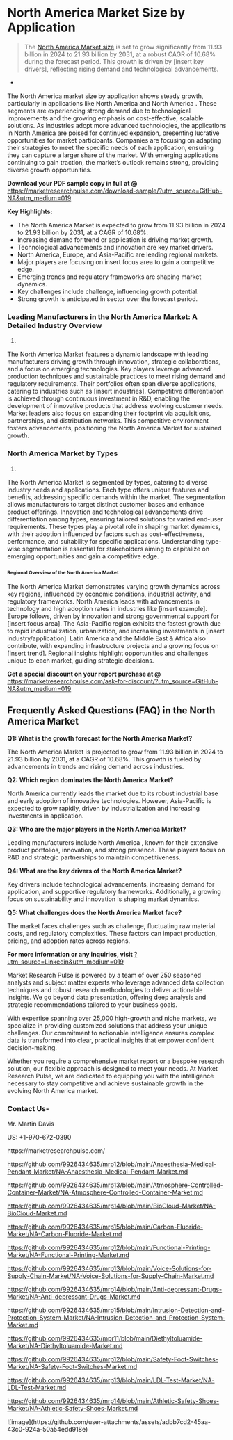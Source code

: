 <h1>North America  Market&nbsp;Size by Application</h1><blockquote><p>The <a href="https://marketresearchpulse.com/download-sample/?utm_source=GitHub-NA&amp;utm_medium=019">North America  Market size</a> is set to grow significantly from 11.93 billion in 2024 to 21.93 billion by 2031, at a robust CAGR of 10.68% during the forecast period. This growth is driven by [insert key drivers], reflecting rising demand and technological advancements.</p></blockquote><ul><li></li></ul><p>The North America  market size by application shows steady growth, particularly in applications like North America  and North America . These segments are experiencing strong demand due to technological improvements and the growing emphasis on cost-effective, scalable solutions. As industries adopt more advanced technologies, the applications in North America  are poised for continued expansion, presenting lucrative opportunities for market participants. Companies are focusing on adapting their strategies to meet the specific needs of each application, ensuring they can capture a larger share of the market. With emerging applications continuing to gain traction, the market’s outlook remains strong, providing diverse growth opportunities.</p><p><strong>Download your PDF sample copy in full at @ </strong><a href="https://marketresearchpulse.com/download-sample/?utm_source=GitHub-NA&amp;utm_medium=019">https://marketresearchpulse.com/download-sample/?utm_source=GitHub-NA&amp;utm_medium=019</a></p><p><strong>Key Highlights: </strong></p><ul><li>The North America  Market is expected to grow from 11.93 billion in 2024 to 21.93 billion by 2031, at a CAGR of 10.68%.</li><li>Increasing demand for trend or application is driving market growth.</li><li>Technological advancements and innovation are key market drivers.</li><li>North America, Europe, and Asia-Pacific are leading regional markets.</li><li>Major players are focusing on insert focus area to gain a competitive edge.</li><li>Emerging trends and regulatory frameworks are shaping market dynamics.</li><li>Key challenges include challenge, influencing growth potential.</li><li>Strong growth is anticipated in sector over the forecast period.</li></ul><h3>Leading Manufacturers in the North America  Market: A Detailed Industry Overview</h3><ol><li></li></ol><div class="flex max-w-full flex-col flex-grow"><div class="min-h-8 text-message flex w-full flex-col items-end gap-2 whitespace-normal break-words [.text-message+&amp;]:mt-5" dir="auto" data-message-author-role="assistant" data-message-id="fd8432e4-4910-450d-b182-61b7bfb0a01f" data-message-model-slug="gpt-4o"><div class="flex w-full flex-col gap-1 empty:hidden first:pt-[3px]"><div class="markdown prose w-full break-words dark:prose-invert light"><p>The North America  Market features a dynamic landscape with leading manufacturers driving growth through innovation, strategic collaborations, and a focus on emerging technologies. Key players leverage advanced production techniques and sustainable practices to meet rising demand and regulatory requirements. Their portfolios often span diverse applications, catering to industries such as [insert industries]. Competitive differentiation is achieved through continuous investment in R&amp;D, enabling the development of innovative products that address evolving customer needs. Market leaders also focus on expanding their footprint via acquisitions, partnerships, and distribution networks. This competitive environment fosters advancements, positioning the North America  Market for sustained growth.</p></div></div></div></div><h3>North America  Market by Types</h3><ol><li></li></ol><div class="flex max-w-full flex-col flex-grow"><div class="min-h-8 text-message flex w-full flex-col items-end gap-2 whitespace-normal break-words [.text-message+&amp;]:mt-5" dir="auto" data-message-author-role="assistant" data-message-id="084470be-0bb7-4664-bddf-5156b4f41249" data-message-model-slug="gpt-4o-mini"><div class="flex w-full flex-col gap-1 empty:hidden first:pt-[3px]"><div class="markdown prose w-full break-words dark:prose-invert light"><p>The North America  Market is segmented by types, catering to diverse industry needs and applications. Each type offers unique features and benefits, addressing specific demands within the market. The segmentation allows manufacturers to target distinct customer bases and enhance product offerings. Innovation and technological advancements drive differentiation among types, ensuring tailored solutions for varied end-user requirements. These types play a pivotal role in shaping market dynamics, with their adoption influenced by factors such as cost-effectiveness, performance, and suitability for specific applications. Understanding type-wise segmentation is essential for stakeholders aiming to capitalize on emerging opportunities and gain a competitive edge.</p></div></div></div></div><h3><span style="font-size: 11px;">Regional Overview of the North America  Market</span></h3><div class="flex max-w-full flex-col flex-grow"><div class="min-h-8 text-message flex w-full flex-col items-end gap-2 whitespace-normal break-words [.text-message+&amp;]:mt-5" dir="auto" data-message-author-role="assistant" data-message-id="e9038762-ce64-4e30-91c9-9bd413514231" data-message-model-slug="gpt-4o-mini"><div class="flex w-full flex-col gap-1 empty:hidden first:pt-[3px]"><div class="markdown prose w-full break-words dark:prose-invert light"><p>The North America  Market demonstrates varying growth dynamics across key regions, influenced by economic conditions, industrial activity, and regulatory frameworks. North America leads with advancements in technology and high adoption rates in industries like [insert example]. Europe follows, driven by innovation and strong governmental support for [insert focus area]. The Asia-Pacific region exhibits the fastest growth due to rapid industrialization, urbanization, and increasing investments in [insert industry/application]. Latin America and the Middle East &amp; Africa also contribute, with expanding infrastructure projects and a growing focus on [insert trend]. Regional insights highlight opportunities and challenges unique to each market, guiding strategic decisions.</p></div></div></div></div><p><strong>Get a special discount on your report purchase at @ </strong><a href="https://marketresearchpulse.com/ask-for-discount/?utm_source=GitHub-NA&amp;utm_medium=019">https://marketresearchpulse.com/ask-for-discount/?utm_source=GitHub-NA&amp;utm_medium=019</a></p><h2>Frequently Asked Questions (FAQ) in the North America  Market</h2><p><strong>Q1: What is the growth forecast for the North America  Market?</strong></p><p>The North America  Market is projected to grow from 11.93 billion in 2024 to 21.93 billion by 2031, at a CAGR of 10.68%. This growth is fueled by advancements in trends and rising demand across industries.</p><p><strong>Q2: Which region dominates the North America  Market?</strong></p><p>North America currently leads the market due to its robust industrial base and early adoption of innovative technologies. However, Asia-Pacific is expected to grow rapidly, driven by industrialization and increasing investments in application.</p><p><strong>Q3: Who are the major players in the North America  Market?</strong></p><p>Leading manufacturers include North America , known for their extensive product portfolios, innovation, and strong presence. These players focus on R&amp;D and strategic partnerships to maintain competitiveness.</p><p><strong>Q4: What are the key drivers of the North America  Market?</strong></p><p>Key drivers include technological advancements, increasing demand for application, and supportive regulatory frameworks. Additionally, a growing focus on sustainability and innovation is shaping market dynamics.</p><p><strong>Q5: What challenges does the North America  Market face?</strong></p><p>The market faces challenges such as challenge, fluctuating raw material costs, and regulatory complexities. These factors can impact production, pricing, and adoption rates across regions.</p><p><strong>For more information or any inquiries, visit&nbsp;</strong><a href="?utm_source=Linkedin&utm_medium=019">?utm_source=Linkedin&utm_medium=019</a></p><p>Market Research Pulse is powered by a team of over 250 seasoned analysts and subject matter experts who leverage advanced data collection techniques and robust research methodologies to deliver actionable insights. We go beyond data presentation, offering deep analysis and strategic recommendations tailored to your business goals.</p><p>With expertise spanning over 25,000 high-growth and niche markets, we specialize in providing customized solutions that address your unique challenges. Our commitment to actionable intelligence ensures complex data is transformed into clear, practical insights that empower confident decision-making.</p><p>Whether you require a comprehensive market report or a bespoke research solution, our flexible approach is designed to meet your needs. At Market Research Pulse, we are dedicated to equipping you with the intelligence necessary to stay competitive and achieve sustainable growth in the evolving North America  market.</p><h3><strong>Contact Us-</strong></h3><p>Mr. Martin Davis</p><p>US: +1-970-672-0390</p><p>https://marketresearchpulse.com/</p><p><a href="https://github.com/9926434635/mrp12/blob/main/Anaesthesia-Medical-Pendant-Market/NA-Anaesthesia-Medical-Pendant-Market.md">https://github.com/9926434635/mrp12/blob/main/Anaesthesia-Medical-Pendant-Market/NA-Anaesthesia-Medical-Pendant-Market.md</a></p><p><a href="https://github.com/9926434635/mrp13/blob/main/Atmosphere-Controlled-Container-Market/NA-Atmosphere-Controlled-Container-Market.md">https://github.com/9926434635/mrp13/blob/main/Atmosphere-Controlled-Container-Market/NA-Atmosphere-Controlled-Container-Market.md</a></p><p><a href="https://github.com/9926434635/mrp14/blob/main/BioCloud-Market/NA-BioCloud-Market.md">https://github.com/9926434635/mrp14/blob/main/BioCloud-Market/NA-BioCloud-Market.md</a></p><p><a href="https://github.com/9926434635/mrp15/blob/main/Carbon-Fluoride-Market/NA-Carbon-Fluoride-Market.md">https://github.com/9926434635/mrp15/blob/main/Carbon-Fluoride-Market/NA-Carbon-Fluoride-Market.md</a></p><p><a href="https://github.com/9926434635/mrp12/blob/main/Functional-Printing-Market/NA-Functional-Printing-Market.md">https://github.com/9926434635/mrp12/blob/main/Functional-Printing-Market/NA-Functional-Printing-Market.md</a></p><p><a href="https://github.com/9926434635/mrp13/blob/main/Voice-Solutions-for-Supply-Chain-Market/NA-Voice-Solutions-for-Supply-Chain-Market.md">https://github.com/9926434635/mrp13/blob/main/Voice-Solutions-for-Supply-Chain-Market/NA-Voice-Solutions-for-Supply-Chain-Market.md</a></p><p><a href="https://github.com/9926434635/mrp14/blob/main/Anti-depressant-Drugs-Market/NA-Anti-depressant-Drugs-Market.md">https://github.com/9926434635/mrp14/blob/main/Anti-depressant-Drugs-Market/NA-Anti-depressant-Drugs-Market.md</a></p><p><a href="https://github.com/9926434635/mrp15/blob/main/Intrusion-Detection-and-Protection-System-Market/NA-Intrusion-Detection-and-Protection-System-Market.md">https://github.com/9926434635/mrp15/blob/main/Intrusion-Detection-and-Protection-System-Market/NA-Intrusion-Detection-and-Protection-System-Market.md</a></p><p><a href="https://github.com/9926434635/mpr11/blob/main/Diethyltoluamide-Market/NA-Diethyltoluamide-Market.md">https://github.com/9926434635/mpr11/blob/main/Diethyltoluamide-Market/NA-Diethyltoluamide-Market.md</a></p><p><a href="https://github.com/9926434635/mrp12/blob/main/Safety-Foot-Switches-Market/NA-Safety-Foot-Switches-Market.md">https://github.com/9926434635/mrp12/blob/main/Safety-Foot-Switches-Market/NA-Safety-Foot-Switches-Market.md</a></p><p><a href="https://github.com/9926434635/mrp13/blob/main/LDL-Test-Market/NA-LDL-Test-Market.md">https://github.com/9926434635/mrp13/blob/main/LDL-Test-Market/NA-LDL-Test-Market.md</a></p><p><a href="https://github.com/9926434635/mrp14/blob/main/Athletic-Safety-Shoes-Market/NA-Athletic-Safety-Shoes-Market.md">https://github.com/9926434635/mrp14/blob/main/Athletic-Safety-Shoes-Market/NA-Athletic-Safety-Shoes-Market.md</a></p>
![image](https://github.com/user-attachments/assets/adbb7cd2-45aa-43c0-924a-50a54edd918e)
